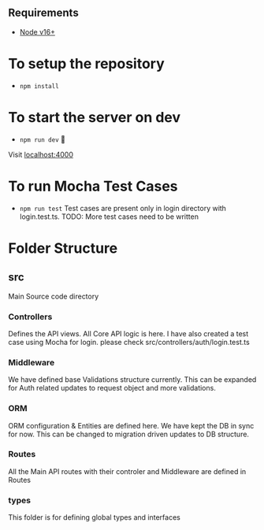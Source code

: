 
## Requirements
- [Node v16+](https://nodejs.org/)

# To setup the repository
- `npm install`

# To start the server on dev
- `npm run dev`  🚀

Visit [localhost:4000](http://localhost:4000/)

# To run Mocha Test Cases
- `npm run test`
  Test cases are present only in login directory with login.test.ts.
  TODO: More test cases need to be written

# Folder Structure
## src
Main Source code directory

  ### Controllers
  Defines the API views. All Core API logic is here. I have also created a test case using Mocha for login. please check src/controllers/auth/login.test.ts

  ### Middleware
  We have defined base Validations structure currently. This can be expanded for Auth related updates to request object and more validations.

  ### ORM
  ORM configuration & Entities are defined here. We have kept the DB in sync for now. This can be changed to migration driven updates to DB structure.

  ### Routes
  All the Main API routes with their controler and Middleware are defined in Routes

  ### types
  This folder is for defining global types and interfaces

<!-- Todo In Progress. Needs to be more descriptiove -->